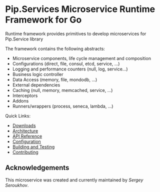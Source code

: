 # Pip.Services Microservice Runtime Framework for Go

Runtime framework provides primitives to develop microservices for Pip.Service library

The framework contains the following abstracts:

* Microservice components, life cycle management and composition
* Configurations (direct, file, consul, etcd, service, ...)
* Logging and performance counters (null, log, service...)
* Business logic controller
* Data Access (memory, file, mondodb, ...)
* External dependencies
* Caching (null, memory, memcached, service, ...)
* Interceptors
* Addons
* Runners/wrappers (process, seneca, lambda, ...)  

Quick Links:

* [Downloads](doc/Downloads.md)
* [Architecture](doc/Architecture.md)
* [API Reference](doc/ApiReference.md)
* [Configuration](doc/Configuration.md)
* [Building and Testing](doc/Development)
* [Contributing](doc/Development#contrib)

## Acknowledgements

This microservice was created and currently maintained by *Sergey Seroukhov*.
